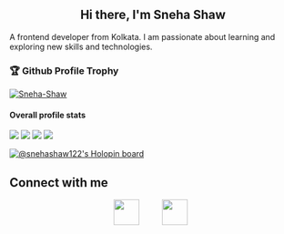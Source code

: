 <!-- ![](https://raw.githubusercontent.com/halfrost/halfrost/master/icons/header_.png) -->

 <h2 align="center"> Hi there, I'm Sneha Shaw  </h2>  
 
<p>A frontend developer from Kolkata. I am passionate about learning and exploring new skills and technologies. </p>

### 🏆 Github Profile Trophy </h2>

<p align="left"> <a href="https://github.com/ryo-ma/github-profile-trophy"><img src="https://github-profile-trophy.vercel.app/?username=Sneha-Shaw&theme=dracula" alt="Sneha-Shaw" /></a> </p>

#### Overall profile stats

<img src="https://github-readme-stats.vercel.app/api/top-langs/?username=Sneha-Shaw&layout=compact&theme=merko">
 <img src="https://github-readme-stats.vercel.app/api?username=Sneha-Shaw&count_private=true&theme=merko&show_icons=true&hide=prs"> 
<img src="https://github-readme-streak-stats.herokuapp.com/?user=Sneha-Shaw&theme=tokyonight" >
<img src="https://gpvc.arturio.dev/Sneha-Shaw" >
<!-- !\[@snehashaw122's Holopin board\](https://holopin.io/api/user/board?user=snehashaw122) -->

[![@snehashaw122's Holopin board](https://holopin.me/snehashaw122)](https://holopin.io/@snehashaw122)

## Connect with me

<p align="center">
<a href="https://www.linkedin.com/in/sneha-shaw-8972a5189/"><img height="45" src="https://raw.githubusercontent.com/soumyadip007/soumyadip007/master/img/social/l.png"></a>
&nbsp;&nbsp;
&nbsp;&nbsp;
&nbsp;&nbsp;
  <a href="mailto:snehashaw122@gmail.com@gmail.com"><img height="45" src="https://toppng.com/uploads/preview/mail-icon-logo-template-icono-de-gmail-11562954424h5fw2mradf.png"></a>&nbsp;&nbsp;
</p>
